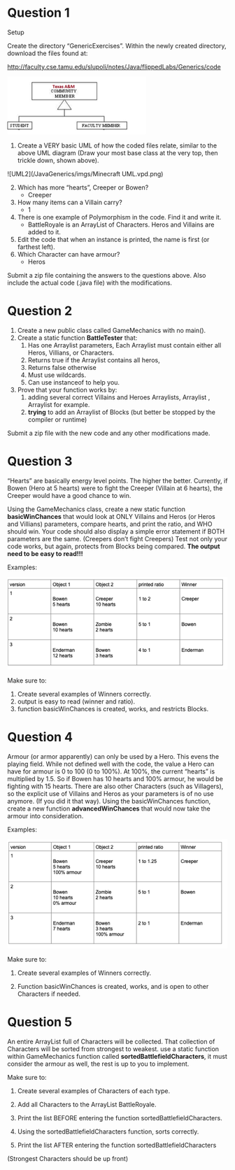 # Question 1

Setup

Create the directory “GenericExercises”. Within the newly created directory, download the files found at: 

http://faculty.cse.tamu.edu/slupoli/notes/Java/flippedLabs/Generics/code

![UML1](/JavaGenerics/imgs/Generics1.png)

1. Create a VERY basic UML of how the coded files relate, similar to the above UML diagram (Draw your most base class at the very top, then trickle down, shown above).

![UML2](/JavaGenerics/imgs/Minecraft UML.vpd.png)

2. Which has more “hearts”, Creeper or Bowen?
    * Creeper
3. How many items can a Villain carry?
    * 1
4. There is one example of Polymorphism in the code. Find it and write it.
    * BattleRoyale is an ArrayList of Characters. Heros and Villains are added to it.
5. Edit the code that when an instance is printed, the name is first (or farthest left).
6. Which Character can have armour?
    * Heros

Submit a zip file containing the answers to the questions above. Also include the actual code (.java file) with the modifications.

# Question 2

1. Create a new public class called GameMechanics with no main().
2. Create a static function **BattleTester** that:
    1. Has one Arraylist parameters, Each Arraylist must contain either all Heros, Villians, or Characters.
    2. Returns true if the Arraylist contains all heros, 
    3. Returns false otherwise
    4. Must use wildcards.
    5. Can use instanceof to help you.
3. Prove that your function works by:
    1. adding several correct Villains and Heroes Arraylists, Arraylist , Arraylist<Villian> for example.
    2. **trying** to add an Arraylist of Blocks (but better be stopped by the compiler or runtime)
  
Submit a zip file with the new code and any other modifications made.

# Question 3

“Hearts” are basically energy level points. The higher the better. Currently, if Bowen (Hero at 5 hearts) were to fight the Creeper (Villain at 6 hearts), the Creeper would have a good chance to win. 

Using the GameMechanics class, create a new static function **basicWinChances** that would look at ONLY Villains and Heros (or Heros and Villians) parameters, compare hearts, and print the ratio, and WHO should win. Your code should also display a simple error statement if BOTH parameters are the same. (Creepers don’t fight Creepers) Test not only your code works, but again, protects from Blocks being compared. **The output need to be easy to read!!!**

Examples:

![BattleTest Output](/JavaGenerics/imgs/Generics2.png)

Make sure to:

1. Create several examples of Winners correctly.
2. output is easy to read (winner and ratio).
3. function basicWinChances is created, works, and restricts Blocks.

# Question 4

Armour (or armor apparently) can only be used by a Hero. This evens the playing field. While not defined well with the code, the value a Hero can have for armour is 0 to 100 (0 to 100%). At 100%, the current “hearts” is multiplied by 1.5. So if Bowen has 10 hearts and 100% armour, he would be fighting with 15 hearts. There are also other Characters (such as Villagers), so the explicit use of Villains and Heros as your parameters is of no use anymore. (If you did it that way). Using the basicWinChances function, create a new function **advancedWinChances** that would now take the armour into consideration.

Examples:

![BattleTest Output](/JavaGenerics/imgs/Generics3.png)

Make sure to:

1. Create several examples of Winners correctly.

2. Function basicWinChances is created, works, and is open to other Characters if needed.

# Question 5

An entire ArrayList full of Characters will be collected. That collection of Characters will be sorted from strongest to weakest. use a static function within GameMechanics function called **sortedBattlefieldCharacters**, it must consider the armour as well, the rest is up to you to implement.

Make sure to:

1. Create several examples of Characters of each type.

2. Add all Characters to the ArrayList BattleRoyale.

3. Print the list BEFORE entering the function sortedBattlefieldCharacters.

4. Using the sortedBattlefieldCharacters function, sorts correctly.

5. Print the list AFTER entering the function sortedBattlefieldCharacters

(Strongest Characters should be up front)
